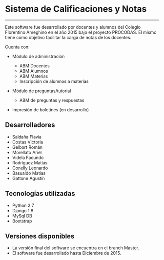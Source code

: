 # Sistema de Calificaciones y Notas
-----------------
Este software fue desarrollado por docentes y alumnos del Colegio Florentino Ameghino en el año 2015 bajo el proyecto PROCODAS. 
El mismo tiene como objetivo facilitar la carga de notas de los docentes.

Cuenta con:

* Módulo de administración
  * ABM Docentes
  * ABM Alumnos
  * ABM Materias
  * Inscripción de alumnos a materias
  
* Módulo de preguntas/tutorial
  * ABM de preguntas y respuestas
  
* Impresión de boletines
  (en desarrollo)


Desarrolladores
---------------

* Saldaña Flavia
* Costas Victoria
* Gelbort Román
* Morellato Ariel
* Videla Facundo
* Rodriguez Matias
* Conelly Leonardo
* Basualdo Matias
* Gattone Agustín

Tecnologías utilizadas
----------------------

* Python 2.7
* Django 1.8
* MySql DB
* Bootstrap


Versiones disponibles
----------------------

* La versión final del software se encuentra en el branch Master.
* El software fue desarrollado hasta Diciembre de 2015.


